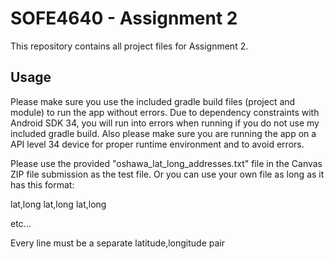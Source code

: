 # SOFE4640 - Assignment 2
This repository contains all project files for Assignment 2.

## Usage
Please make sure you use the included gradle build files (project and module) to run the app without errors. Due to dependency constraints with Android SDK 34, you will run into errors when running if you do not use my included gradle build.
Also please make sure you are running the app on a API level 34 device for proper runtime environment and to avoid errors.

Please use the provided "oshawa_lat_long_addresses.txt" file in the Canvas ZIP file submission as the test file. Or you can use your own file as long as it has this format:

lat,long
lat,long
lat,long

etc...

Every line must be a separate latitude,longitude pair
